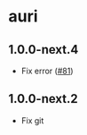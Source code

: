 # auri

## 1.0.0-next.4

- Fix error ([#81](https://github.com/pilcrowOnPaper/auri/pull/81))

## 1.0.0-next.2

- Fix git
